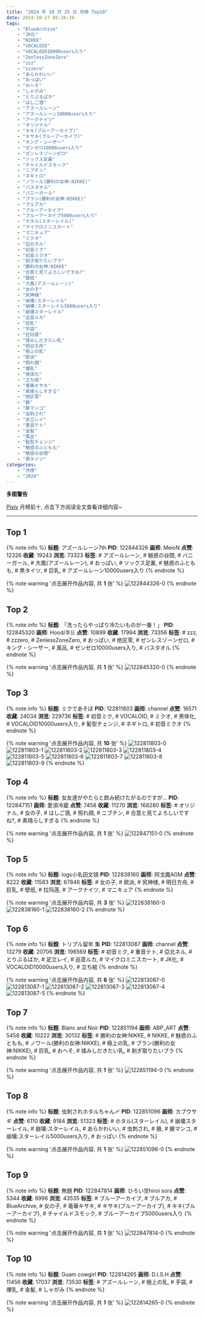 ```yaml
---
title: "2024 年 10 月 25 日 月榜 Top10"
date: 2024-10-27 05:26:19
tags:
    - "BlueArchive"
    - "JK化"
    - "NIKKE"
    - "VOCALOID"
    - "VOCALOID10000users入り"
    - "ZenlessZoneZero"
    - "zzz"
    - "zzzero"
    - "あらかわいい"
    - "おっぱい"
    - "おへそ"
    - "しゃがみ"
    - "とりぷるばか"
    - "はしご酒"
    - "アズールレーン"
    - "アズールレーン10000users入り"
    - "アークナイツ"
    - "オリジナル"
    - "キキ(ブルーアーカイブ)"
    - "キサキ(ブルーアーカイブ)"
    - "キング・シーザー"
    - "ゼンゼロ10000users入り"
    - "ゼンレスゾーンゼロ"
    - "ソックス足裏"
    - "チャイルドスモック"
    - "ニブチン"
    - "ネギトロ"
    - "ノワール(勝利の女神:NIKKE)"
    - "バスタオル"
    - "バニーガール"
    - "ブラン(勝利の女神:NIKKE)"
    - "ブルアカ"
    - "ブルーアーカイブ"
    - "ブルーアーカイブ5000users入り"
    - "ホタル(スターレイル)"
    - "マイクロミニスカート"
    - "マニキュア"
    - "ミクオ"
    - "亞北ネル"
    - "初音ミク"
    - "初音ミクオ"
    - "剥ぎ取りたいブラ"
    - "勝利の女神:NIKKE"
    - "合意と見てよろしいですね?"
    - "壁纸"
    - "大鳳(アズールレーン)"
    - "女の子"
    - "尻神様"
    - "崩壊:スターレイル"
    - "崩壊:スターレイル5000users入り"
    - "崩壊スターレイル"
    - "巡音ルカ"
    - "巨乳"
    - "手袋"
    - "拉玛莲"
    - "揉みしだきたい乳"
    - "明日方舟"
    - "極上の乳"
    - "欧派"
    - "照れ顔"
    - "爆乳"
    - "男体化"
    - "立ち絵"
    - "竜華キサキ"
    - "素晴らしすぎる"
    - "绝区零"
    - "腋"
    - "腋マンコ"
    - "虫刺され"
    - "足立レイ"
    - "重音テト"
    - "金髪"
    - "風呂"
    - "髪型チェンジ"
    - "魅惑のふともも"
    - "魅惑の谷間"
    - "黒タイツ"
categories:
    - "月榜"
    - "2024"
---
```


<i class="fa fa-triangle-exclamation"></i>**多图警告**<i class="fa fa-triangle-exclamation"></i>

[Pixiv](https://www.pixiv.net/) 月榜前十, 点击下方阅读全文查看详细内容~

<!-- more -->

---

## Top 1

{% note info %}
**标题**: アズールレーン7th
**PID**: 122844326 **画师**: MeioN
**点赞**: 12326 **收藏**: 19243 **浏览**: 73323
**标签**: # アズールレーン, # 魅惑の谷間, # バニーガール, # 大鳳(アズールレーン), # おっぱい, # ソックス足裏, # 魅惑のふともも, # 黒タイツ, # 巨乳, # アズールレーン10000users入り
{% endnote %}

{% note warning '点击展开作品内容, 共 **1** 张' %}
![122844326-0](https://i.pixiv.re/img-original/img/2024/09/28/17/15/18/122844326_p0.jpg)
{% endnote %}

## Top 2

{% note info %}
**标题**: 「洗ったらやっぱり冷たいものが一番！」
**PID**: 122845320 **画师**: Hood/후드
**点赞**: 10899 **收藏**: 17994 **浏览**: 73356
**标签**: # zzz, # zzzero, # ZenlessZoneZero, # おっぱい, # 绝区零, # ゼンレスゾーンゼロ, # キング・シーザー, # 風呂, # ゼンゼロ10000users入り, # バスタオル
{% endnote %}

{% note warning '点击展开作品内容, 共 **1** 张' %}
![122845320-0](https://i.pixiv.re/img-original/img/2024/09/28/17/56/08/122845320_p0.png)
{% endnote %}

## Top 3

{% note info %}
**标题**: ミクであそぼ
**PID**: 122811803 **画师**: channel
**点赞**: 16571 **收藏**: 24034 **浏览**: 229736
**标签**: # 初音ミク, # VOCALOID, # ミクオ, # 男体化, # VOCALOID10000users入り, # 髪型チェンジ, # ネギトロ, # 初音ミクオ
{% endnote %}

{% note warning '点击展开作品内容, 共 **10** 张' %}
![122811803-0](https://i.pixiv.re/img-original/img/2024/09/27/16/16/46/122811803_p0.jpg)
![122811803-1](https://i.pixiv.re/img-original/img/2024/09/27/16/16/46/122811803_p1.jpg)
![122811803-2](https://i.pixiv.re/img-original/img/2024/09/27/16/16/46/122811803_p2.jpg)
![122811803-3](https://i.pixiv.re/img-original/img/2024/09/27/16/16/46/122811803_p3.jpg)
![122811803-4](https://i.pixiv.re/img-original/img/2024/09/27/16/16/46/122811803_p4.jpg)
![122811803-5](https://i.pixiv.re/img-original/img/2024/09/27/16/16/46/122811803_p5.jpg)
![122811803-6](https://i.pixiv.re/img-original/img/2024/09/27/16/16/46/122811803_p6.jpg)
![122811803-7](https://i.pixiv.re/img-original/img/2024/09/27/16/16/46/122811803_p7.jpg)
![122811803-8](https://i.pixiv.re/img-original/img/2024/09/27/16/16/46/122811803_p8.jpg)
![122811803-9](https://i.pixiv.re/img-original/img/2024/09/27/16/16/46/122811803_p9.jpg)
{% endnote %}

## Top 4

{% note info %}
**标题**: 女友達がやたらと飲み続けたがるのですが…
**PID**: 122847151 **画师**: 愛須冷蔵
**点赞**: 7458 **收藏**: 11270 **浏览**: 168280
**标签**: # オリジナル, # 女の子, # はしご酒, # 照れ顔, # ニブチン, # 合意と見てよろしいですね?, # 素晴らしすぎる
{% endnote %}

{% note warning '点击展开作品内容, 共 **1** 张' %}
![122847151-0](https://i.pixiv.re/img-original/img/2024/09/28/19/00/01/122847151_p0.png)
{% endnote %}

## Top 5

{% note info %}
**标题**: logs小名田文镜
**PID**: 122838160 **画师**: 阿戈魔AGM
**点赞**: 8222 **收藏**: 11583 **浏览**: 67846
**标签**: # 女の子, # 欧派, # 尻神様, # 明日方舟, # 巨乳, # 壁纸, # 拉玛莲, # アークナイツ, # マニキュア
{% endnote %}

{% note warning '点击展开作品内容, 共 **3** 张' %}
![122838160-0](https://i.pixiv.re/img-original/img/2024/09/28/12/18/09/122838160_p0.jpg)
![122838160-1](https://i.pixiv.re/img-original/img/2024/09/28/12/18/09/122838160_p1.jpg)
![122838160-2](https://i.pixiv.re/img-original/img/2024/09/28/12/18/09/122838160_p2.jpg)
{% endnote %}

## Top 6

{% note info %}
**标题**: トリプル留年 集
**PID**: 122813087 **画师**: channel
**点赞**: 13279 **收藏**: 20706 **浏览**: 196569
**标签**: # 初音ミク, # 重音テト, # 亞北ネル, # とりぷるばか, # 足立レイ, # 巡音ルカ, # マイクロミニスカート, # JK化, # VOCALOID10000users入り, # 立ち絵
{% endnote %}

{% note warning '点击展开作品内容, 共 **6** 张' %}
![122813087-0](https://i.pixiv.re/img-original/img/2024/09/27/16/50/09/122813087_p0.jpg)
![122813087-1](https://i.pixiv.re/img-original/img/2024/09/27/16/50/09/122813087_p1.jpg)
![122813087-2](https://i.pixiv.re/img-original/img/2024/09/27/16/50/09/122813087_p2.jpg)
![122813087-3](https://i.pixiv.re/img-original/img/2024/09/27/16/50/09/122813087_p3.jpg)
![122813087-4](https://i.pixiv.re/img-original/img/2024/09/27/16/50/09/122813087_p4.jpg)
![122813087-5](https://i.pixiv.re/img-original/img/2024/09/27/16/50/09/122813087_p5.jpg)
{% endnote %}

## Top 7

{% note info %}
**标题**: Blanc and Noir
**PID**: 122851194 **画师**: ABP_ART
**点赞**: 5458 **收藏**: 10222 **浏览**: 30132
**标签**: # 勝利の女神:NIKKE, # NIKKE, # 魅惑のふともも, # ノワール(勝利の女神:NIKKE), # 極上の乳, # ブラン(勝利の女神:NIKKE), # 巨乳, # おへそ, # 揉みしだきたい乳, # 剥ぎ取りたいブラ
{% endnote %}

{% note warning '点击展开作品内容, 共 **1** 张' %}
![122851194-0](https://i.pixiv.re/img-original/img/2024/09/28/21/05/05/122851194_p0.jpg)
{% endnote %}

## Top 8

{% note info %}
**标题**: 虫刺されホタルちゃん🩹
**PID**: 122851096 **画师**: カブウサギ
**点赞**: 6110 **收藏**: 9184 **浏览**: 51323
**标签**: # ホタル(スターレイル), # 崩壊スターレイル, # 崩壊:スターレイル, # あらかわいい, # 虫刺され, # 腋, # 腋マンコ, # 崩壊:スターレイル5000users入り, # おっぱい
{% endnote %}

{% note warning '点击展开作品内容, 共 **1** 张' %}
![122851096-0](https://i.pixiv.re/img-original/img/2024/09/28/21/01/46/122851096_p0.png)
{% endnote %}

## Top 9

{% note info %}
**标题**: 無題
**PID**: 122847814 **画师**: ひろい空hiroi sora
**点赞**: 5344 **收藏**: 8996 **浏览**: 43535
**标签**: # ブルーアーカイブ, # ブルアカ, # BlueArchive, # 女の子, # 竜華キサキ, # キサキ(ブルーアーカイブ), # キキ(ブルーアーカイブ), # チャイルドスモック, # ブルーアーカイブ5000users入り
{% endnote %}

{% note warning '点击展开作品内容, 共 **1** 张' %}
![122847814-0](https://i.pixiv.re/img-original/img/2024/10/17/13/17/52/122847814_p0.jpg)
{% endnote %}

## Top 10

{% note info %}
**标题**: Guam cowgirl
**PID**: 122814265 **画师**: D.I.S.H
**点赞**: 11456 **收藏**: 17037 **浏览**: 73530
**标签**: # アズールレーン, # 極上の乳, # 手袋, # 爆乳, # 金髪, # しゃがみ
{% endnote %}

{% note warning '点击展开作品内容, 共 **1** 张' %}
![122814265-0](https://i.pixiv.re/img-original/img/2024/09/27/17/49/58/122814265_p0.jpg)
{% endnote %}
